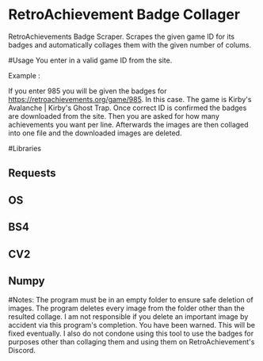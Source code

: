 # RetroAchievement Badge Collager
RetroAchievements Badge Scraper. Scrapes the given game ID for its badges and automatically collages them with the given number of colums.

#Usage
You enter in a valid game ID from the site. 

Example : 

If you enter 985 you will be given the badges for https://retroachievements.org/game/985.
In this case. The game is Kirby's Avalanche | Kirby's Ghost Trap.
Once correct ID is confirmed the badges are downloaded from the site.
Then you are asked for how many achievements you want per line.
Afterwards the images are then collaged into one file and the downloaded images are deleted.

#Libraries
## Requests
## OS
## BS4
## CV2
## Numpy

#Notes:
The program must be in an empty folder to ensure safe deletion of images. The program deletes every image from the folder other than the resulted collage. I am not responsible if you delete an important image by accident via this program's completion. You have been warned. This will be fixed eventually.
I also do not condone using this tool to use the badges for purposes other than collaging them and using them on RetroAchievement's Discord.



